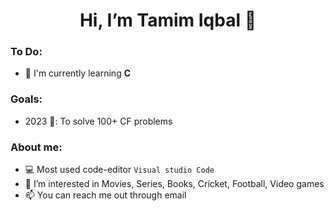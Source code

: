 <h1 align="center"> Hi, I’m Tamim Iqbal 👋 </h1>

### To Do:
- 🌱 I'm currently learning **C**
<!---
- 🌱 Learn C++
- 🌱 Learn Data Structure
- 🌱 Learn Algorithm
---> 
### Goals:
- 2023 🎯: To solve 100+ CF problems
<!--- - 2024 🎯: To solve 1000+ problems, become codeforces pupil and participate ICPC Dhaka Regional
--->
### About me:
- 💻 Most used code-editor `Visual studio Code`
- 👀 I’m interested in Movies, Series, Books, Cricket, Football, Video games 
- 📫 You can reach me out through email
